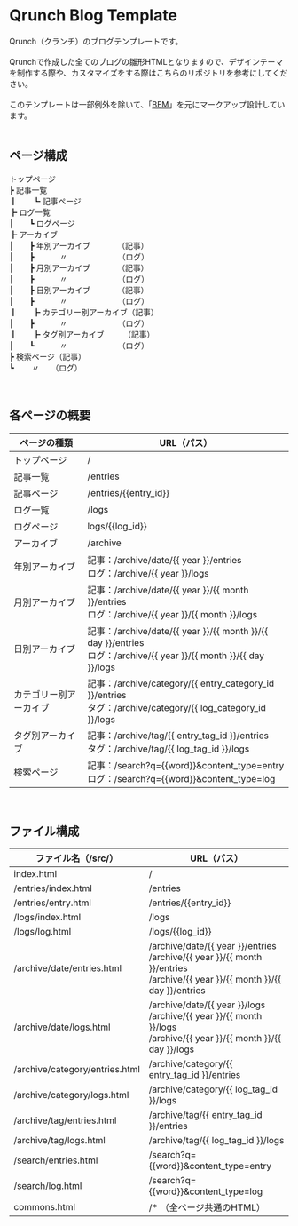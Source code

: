 # Qrunch Blog Template
Qrunch（クランチ）のブログテンプレートです。  
<br />
Qrunchで作成した全てのブログの雛形HTMLとなりますので、デザインテーマを制作する際や、カスタマイズをする際はこちらのリポジトリを参考にしてください。  
<br />
このテンプレートは一部例外を除いて、「[BEM](https://en.bem.info/)」を元にマークアップ設計しています。  
<br />

## ページ構成
トップページ  
┣ 記事一覧  
┃　　┗ 記事ページ  
┣ ログ一覧  
┃　　┗ ログページ  
┣ アーカイブ  
┃　　┣ 年別アーカイブ　　　　（記事）  
┃　　┣ 　　　〃　　　　　　　（ログ）  
┃　　┣ 月別アーカイブ　　　　（記事）  
┃　　┣ 　　　〃　　　　　　　（ログ）  
┃　　┣ 日別アーカイブ　　　　（記事）  
┃　　┣ 　　　〃　　　　　　　（ログ）  
┃　　┣ カテゴリー別アーカイブ（記事）   
┃　　┣ 　　　〃　　　　　　　（ログ）  
┃　　┣ タグ別アーカイブ　　　（記事）  
┃　　┗ 　　　〃　　　　　　　（ログ）  
┣ 検索ページ（記事）  
┗ 　　〃　　（ログ）

<br />

## 各ページの概要
| ページの種類 | URL（パス） |
| --- | --- |
| トップページ | / |
| 記事一覧 | /entries |
| 記事ページ | /entries/{{entry_id}} |
| ログ一覧 | /logs |
| ログページ | logs/{{log_id}} |
| アーカイブ | /archive |
| 年別アーカイブ | 記事：/archive/date/{{ year }}/entries<br>ログ：/archive/{{ year }}/logs |
| 月別アーカイブ | 記事：/archive/date/{{ year }}/{{ month }}/entries<br>ログ：/archive/{{ year }}/{{ month }}/logs |
| 日別アーカイブ | 記事：/archive/date/{{ year }}/{{ month }}/{{ day }}/entries<br>ログ：/archive/{{ year }}/{{ month }}/{{ day }}/logs |
| カテゴリー別アーカイブ | 記事：/archive/category/{{ entry_category_id }}/entries<br>タグ：/archive/category/{{ log_category_id }}/logs |
| タグ別アーカイブ | 記事：/archive/tag/{{ entry_tag_id }}/entries<br>タグ：/archive/tag/{{ log_tag_id }}/logs |
| 検索ページ | 記事：/search?q={{word}}&content_type=entry<br>ログ：/search?q={{word}}&content_type=log |

<br />

## ファイル構成
| ファイル名（/src/） | URL（パス） |
| --- | --- |
| index.html | / |
| /entries/index.html | /entries |
| /entries/entry.html | /entries/{{entry_id}} |
| /logs/index.html | /logs |
| /logs/log.html | /logs/{{log_id}} |
| /archive/date/entries.html | /archive/date/{{ year }}/entries<br>/archive/{{ year }}/{{ month }}/entries<br>/archive/{{ year }}/{{ month }}/{{ day }}/entries |
| /archive/date/logs.html | /archive/date/{{ year }}/logs<br>/archive/{{ year }}/{{ month }}/logs<br>/archive/{{ year }}/{{ month }}/{{ day }}/logs |
| /archive/category/entries.html | /archive/category/{{ entry_tag_id }}/entries |
| /archive/category/logs.html | /archive/category/{{ log_tag_id }}/logs |
| /archive/tag/entries.html | /archive/tag/{{ entry_tag_id }}/entries |
| /archive/tag/logs.html | /archive/tag/{{ log_tag_id }}/logs |
| /search/entries.html | /search?q={{word}}&content_type=entry |
| /search/log.html | /search?q={{word}}&content_type=log |
| commons.html | /* （全ページ共通のHTML） |

